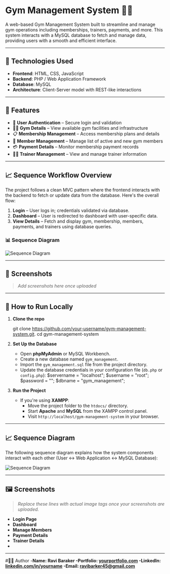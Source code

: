 # Gym Management System 💪🏽

A web-based Gym Management System built to streamline and manage gym operations including memberships, trainers, payments, and more. This system interacts with a MySQL database to fetch and manage data, providing users with a smooth and efficient interface.

---

## 🔧 Technologies Used

- **Frontend**: HTML, CSS, JavaScript  
- **Backend**: PHP / Web Application Framework  
- **Database**: MySQL  
- **Architecture**: Client-Server model with REST-like interactions

---

## 📌 Features

- 🔐 **User Authentication** – Secure login and validation
- 🏋️‍♂️ **Gym Details** – View available gym facilities and infrastructure
- 📋 **Membership Management** – Access membership plans and details
- 👥 **Member Management** – Manage list of active and new gym members
- 💳 **Payment Details** – Monitor membership payment records
- 🧑‍🏫 **Trainer Management** – View and manage trainer information

---

## 📈 Sequence Workflow Overview

The project follows a clean MVC pattern where the frontend interacts with the backend to fetch or update data from the database. Here's the overall flow:

1. **Login** – User logs in; credentials validated via database.
2. **Dashboard** – User is redirected to dashboard with user-specific data.
3. **View Details** – Fetch and display gym, membership, members, payments, and trainers using database queries.

### 📊 Sequence Diagram
![Sequence Diagram](SEQ.png)

---

## 📸 Screenshots

> _Add screenshots here once uploaded_

---

## 🚀 How to Run Locally

1. **Clone the repo**
   
   git clone https://github.com/your-username/gym-management-system.git.
   cd gym-management-system

2. **Set Up the Database**
   - Open **phpMyAdmin** or MySQL Workbench.
   - Create a new database named `gym_management`.
   - Import the `gym_management.sql` file from the project directory.
   - Update the database credentials in your configuration file (`db.php` or `config.php`):
     $servername = "localhost";
     $username = "root";
     $password = "";
     $dbname = "gym_management";
     

3. **Run the Project**
   - If you're using **XAMPP**:
     - Move the project folder to the `htdocs/` directory.
     - Start **Apache** and **MySQL** from the XAMPP control panel.
     - Visit `http://localhost/gym-management-system` in your browser.

---



## 📈 Sequence Diagram

The following sequence diagram explains how the system components interact with each other (User ↔ Web Application ↔ MySQL Database):

![Sequence Diagram](SEQ.png)

---

## 🖼️ Screenshots

> _Replace these lines with actual image tags once your screenshots are uploaded._

- **Login Page**
- **Dashboard**
- **Manage Members**
- **Payment Details**
- **Trainer Details**
- 
---
#🙋‍♂️ Author
-**Name: Ravi Baraker
-Portfolio: [yourportfolio.com](http://ravib45-portfolio.vercel.app/)
-LinkedIn: [linkedin.com/in/yourname](https://www.linkedin.com/in/ravibarker/)
-Email: ravibarker45@gmail.com**


